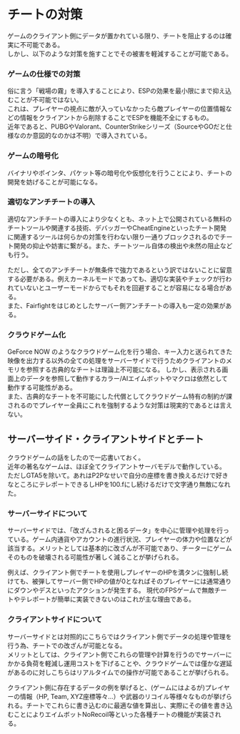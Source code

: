 # チートの対策
ゲームのクライアント側にデータが置かれている限り、チートを阻止するのは確実に不可能である。  
しかし、以下のような対策を施すことでその被害を軽減することが可能である。

### ゲームの仕様での対策
俗に言う「戦場の霧」を導入することにより、ESPの効果を最小限にまで抑え込むことが不可能ではない。  
これは、プレイヤーの視点に敵が入っていなかったら敵プレイヤーの位置情報などの情報をクライアントから削除することでESPを機能不全にするもの。  
近年であると、PUBGやValorant、CounterStrikeシリーズ（SourceやGOだと仕様なのか意図的なのかは不明）で導入されている。

### ゲームの暗号化
バイナリやポインタ、パケット等の暗号化や仮想化を行うことにより、チートの開発を妨げることが可能になる。

### 適切なアンチチートの導入
適切なアンチチートの導入により少なくとも、ネット上で公開されている無料のチートツールや関連する技術、デバッガーやCheatEngineといったチート開発に関連するツールは何らかの対策を行わない限り一通りブロックされるのでチート開発の抑止や妨害に繋がる。また、チートツール自体の検出や未然の阻止なども行う。  

ただし、全てのアンチチートが無条件で強力であるという訳ではないことに留意する必要がある。例えカーネルモードであっても、適切な実装やチェックが行われていないとユーザーモードからでもそれを回避することが容易になる場合がある。  
また、Fairfightをはじめとしたサーバー側アンチチートの導入も一定の効果がある。

### クラウドゲーム化
GeForce NOW のようなクラウドゲーム化を行う場合、キー入力と送られてきた映像を出力する以外の全ての処理をサーバーサイドで行うためクライアントのメモリを参照する古典的なチートは理論上不可能になる。
しかし、表示される画面上のデータを参照して動作するカラー/AIエイムボットやマクロは依然として動作する可能性がある。  
また、古典的なチートを不可能にした代償としてクラウドゲーム特有の制約が課されるのでプレイヤー全員にこれを強制するような対策は現実的であるとは言えない。

## サーバーサイド・クライアントサイドとチート
クラウドゲームの話をしたので一応書いておく。  
近年の著名なゲームは、ほぼ全てクライアントサーバモデルで動作している。  
ただしGTA5を除いて。あれはP2Pなせいで自分の座標を書き換えるだけで好きなところにテレポートできるしHPを100.fにし続けるだけで文字通り無敵になれた。

### サーバーサイドについて
サーバーサイドでは、「改ざんされると困るデータ」を中心に管理や処理を行っている。ゲーム内通貨やアカウントの進行状況、プレイヤーの体力や位置などが該当する。メリットとしては基本的に改ざんが不可能であり、チーターにゲームそのものを破壊される可能性が著しく減ることが挙げられる。

例えば、クライアント側でチートを使用しプレイヤーのHPを満タンに強制し続けても、被弾してサーバー側でHPの値が0となればそのプレイヤーには通常通りにダウンやデスといったアクションが発生する。
現代のFPSゲームで無敵チートやテレポートが簡単に実装できないのはこれが主な理由である。

### クライアントサイドについて
サーバーサイドとは対照的にこちらではクライアント側でデータの処理や管理を行う為、チートでの改ざんが可能となる。  
メリットとしては、クライアント側でこれらの管理や計算を行うのでサーバーにかかる負荷を軽減し運用コストを下げることや、クラウドゲームでは僅かな遅延があるのに対しこちらはリアルタイムでの操作が可能であることが挙げられる。

クライアント側に存在するデータの例を挙げると、(ゲームにはよるが)プレイヤーの情報（HP, Team, XYZ座標等々…）や武器のリコイル等様々なものが挙げられる。チートでこれらに書き込むのに最適な値を算出し、実際にその値を書き込むことによりエイムボットNoRecoil等といった各種チートの機能が実装される。
